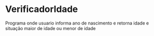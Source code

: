 # VerificadorIdade
 Programa onde usuario informa ano de nascimento e retorna idade e situação maior de idade ou menor de idade 
